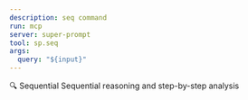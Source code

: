 ```yaml
---
description: seq command
run: mcp
server: super-prompt
tool: sp.seq
args:
  query: "${input}"
---
```


🔍 Sequential
Sequential reasoning and step-by-step analysis
